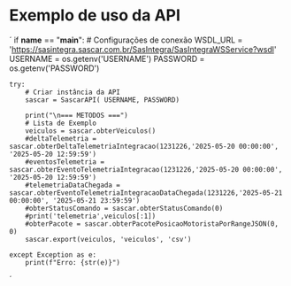 # Exemplo de uso da API
´
if __name__ == "__main__":
    # Configurações de conexão
    WSDL_URL = 'https://sasintegra.sascar.com.br/SasIntegra/SasIntegraWSService?wsdl'
    USERNAME = os.getenv('USERNAME')
    PASSWORD = os.getenv('PASSWORD')
    
    try:
        # Criar instância da API
        sascar = SascarAPI( USERNAME, PASSWORD)
        
        print("\n=== METODOS ===")
        # Lista de Exemplo
        veiculos = sascar.obterVeiculos()
        #deltaTelemetria = sascar.obterDeltaTelemetriaIntegracao(1231226,'2025-05-20 00:00:00', '2025-05-20 12:59:59')
        #eventosTelemetria = sascar.obterEventoTelemetriaIntegracao(1231226,'2025-05-20 00:00:00', '2025-05-20 12:59:59')
        #telemetriaDataChegada = sascar.obterEventoTelemetriaIntegracaoDataChegada(1231226,'2025-05-21 00:00:00', '2025-05-21 23:59:59')
        #obterStatusComando = sascar.obterStatusComando(0)
        #print('telemetria',veiculos[:1])
        #obterPacote = sascar.obterPacotePosicaoMotoristaPorRangeJSON(0, 0)
        sascar.export(veiculos, 'veiculos', 'csv')
        
    except Exception as e:
        print(f"Erro: {str(e)}")
´